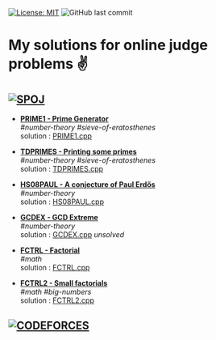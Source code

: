  [![License: MIT](https://img.shields.io/badge/License-MIT-yellow.svg)](https://opensource.org/licenses/MIT)
 ![GitHub last commit](https://img.shields.io/github/last-commit/j-tesla/online-judges)
 
# My solutions for online judge problems :v:

## [![SPOJ](https://stx1.spoj.com/gfx/2015e.png)](https://www.spoj.com/)


+ [**PRIME1  -  Prime Generator**](https://www.spoj.com/problems/PRIME1/) \
    _\#number-theory_    _\#sieve-of-eratosthenes_\
    solution : [PRIME1.cpp](spoj/PRIME1.cpp)

+ [**TDPRIMES - Printing some primes**](https://www.spoj.com/problems/TDPRIMES/) \
    _\#number-theory_     _\#sieve-of-eratosthenes_\
    solution : [TDPRIMES.cpp](spoj/TDPRIMES.cpp)

+ [**HS08PAUL - A conjecture of Paul Erdős**](https://www.spoj.com/problems/HS08PAUL/) \
    _\#number-theory_\
    solution : [HS08PAUL.cpp](spoj/HS08PAUL.cpp)

+ [**GCDEX - GCD Extreme**](https://www.spoj.com/problems/GCDEX/) \
    _\#number-theory_\
    solution : [GCDEX.cpp](spoj/GCDEX.cpp)   _unsolved_
    
+ [**FCTRL - Factorial**](https://www.spoj.com/problems/FCTRL/) \
	_\#math_\
	solution : [FCTRL.cpp](spoj/FCTRL.cpp)

+ [**FCTRL2 - Small factorials**](https://www.spoj.com/problems/FCTRL2/) \
	_\#math_	_\#big-numbers_\
	solution : [FCTRL2.cpp](spoj/FCTRL2.py)

<!--spoj end-->
    
## [![CODEFORCES](https://sta.codeforces.com/s/23672/images/codeforces-vs-coronavirus-65.png)](https://codeforces.com/)

<!--codeforces end-->
